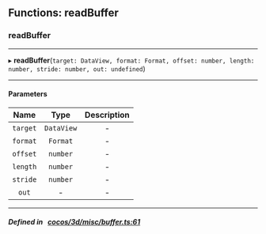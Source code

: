 ## Functions: readBuffer

### readBuffer


___
▸ **readBuffer**(`target: DataView, format: Format, offset: number, length: number, stride: number, out: undefined`)
___


#### Parameters

| Name | Type | Description |
| :------: | :------: | :------: |
| `target` | `DataView` | - |
| `format` | `Format` | - |
| `offset` | `number` | - |
| `length` | `number` | - |
| `stride` | `number` | - |
| `out` | - | - |

___


##### Defined in &nbsp;   [cocos/3d/misc/buffer.ts:61](https://github.com/cocos-creator/engine/blob/c7bf6b8a9/cocos/3d/misc/buffer.ts#L61)&nbsp;
